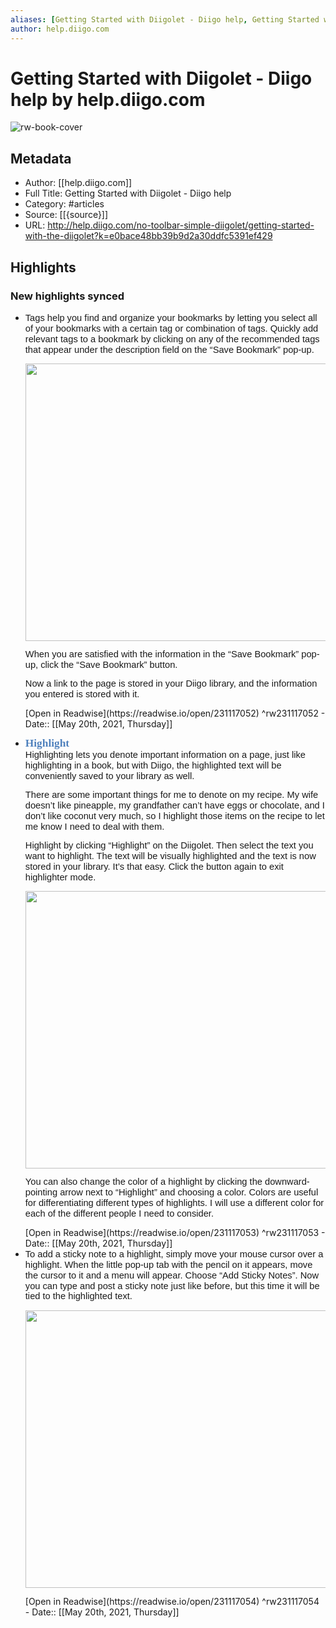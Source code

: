 ```yaml
---
aliases: [Getting Started with Diigolet - Diigo help, Getting Started with Diigolet - Diigo help]
author: help.diigo.com
---
```

# Getting Started with Diigolet - Diigo help by help.diigo.com

![rw-book-cover](https://readwise-assets.s3.amazonaws.com/static/images/article3.5c705a01b476.png)

## Metadata
- Author: [[help.diigo.com]]
- Full Title: Getting Started with Diigolet - Diigo help
- Category: #articles
- Source: [[{source}]]
- URL: http://help.diigo.com/no-toolbar-simple-diigolet/getting-started-with-the-diigolet?k=e0bace48bb39b9d2a30ddfc5391ef429

## Highlights
### New highlights synced
- <p style="margin-top:0;margin-right:0;margin-bottom:10pt;margin-left:0;line-height:115%;font-size:11pt;font-family:Calibri,sans-serif">Tags help you find and organize your bookmarks by letting
  you select all of your bookmarks with a certain tag or combination of tags.
  Quickly add relevant tags to a bookmark by clicking on any of the recommended
  tags that appear under the description field on the “Save Bookmark” pop-up.</p><p style="margin-top:0;margin-right:0;margin-bottom:10pt;margin-left:0;line-height:115%;font-size:11pt;font-family:Calibri,sans-serif"><span><img height="444px;" src="https://lh3.googleusercontent.com/mywoMK-rwnOMu_SxEIYgh1G7rE3JZOEYw3p7ZjTAHfShxFbMbVsK61kqy-w_9Xh3UuFqzjK64EhgS14BmTxQTemwCtz2ULIhC6siQ3DCO9X2A7hQM5xoVuwrMA" width="624px;"></span></p>
  <p style="margin-top:0;margin-right:0;margin-bottom:10pt;margin-left:0;line-height:115%;font-size:11pt;font-family:Calibri,sans-serif">When you are satisfied with the information in the “Save
  Bookmark” pop-up, click the “Save Bookmark” button.</p>
  <p style="margin-top:0;margin-right:0;margin-bottom:10pt;margin-left:0;line-height:115%;font-size:11pt;font-family:Calibri,sans-serif">Now a link to the page is stored in your Diigo library, and
  the information you entered is stored with it.</p> [Open in Readwise](https://readwise.io/open/231117052) ^rw231117052
    - Date:: [[May 20th, 2021, Thursday]]
- <h2 style="margin-top:10pt;margin-right:0;margin-left:0;margin-bottom:0.0001pt;line-height:115%;font-size:13pt;font-family:Cambria,serif;color:#4f81bd">Highlight</h2>
  <p style="margin-top:0;margin-right:0;margin-bottom:10pt;margin-left:0;line-height:115%;font-size:11pt;font-family:Calibri,sans-serif">Highlighting lets you denote important information on a
  page, just like highlighting in a book, but with Diigo, the highlighted text
  will be conveniently saved to your library as well.</p>
  <p style="margin-top:0;margin-right:0;margin-bottom:10pt;margin-left:0;line-height:115%;font-size:11pt;font-family:Calibri,sans-serif">There are some important things for me to denote on my
  recipe. My wife doesn’t like pineapple, my grandfather can’t have eggs or
  chocolate, and I don’t like coconut very much, so I highlight those items on
  the recipe to let me know I need to deal with them.</p>
  <p style="margin-top:0;margin-right:0;margin-bottom:10pt;margin-left:0;line-height:115%;font-size:11pt;font-family:Calibri,sans-serif">Highlight by clicking “Highlight” on the Diigolet. Then
  select the text you want to highlight. The text will be visually highlighted
  and the text is now stored in your library. It’s that easy. Click the button again to exit highlighter mode.</p><p style="margin-top:0;margin-right:0;margin-bottom:10pt;margin-left:0;line-height:115%;font-size:11pt;font-family:Calibri,sans-serif"><span><img height="444px;" src="https://lh4.googleusercontent.com/yY3A2vbTWCPV8Mwnj3sRQAP9YD_08664uwOpNqhSkl159gcEfw6VbkMZKiA94MQy422eb_HmmucpB4axILBTJHDFkV_EfnJV3QIJJ8yYwNbgkkOImRP3vyXKkw" width="624px;"></span></p>
  <p style="margin-top:0;margin-right:0;margin-bottom:10pt;margin-left:0;line-height:115%;font-size:11pt;font-family:Calibri,sans-serif">You can also change the color of a highlight by clicking the
  downward-pointing arrow next to “Highlight” and choosing a color. Colors are
  useful for differentiating different types of highlights. I will use a
  different color for each of the different people I need to consider.</p> [Open in Readwise](https://readwise.io/open/231117053) ^rw231117053
    - Date:: [[May 20th, 2021, Thursday]]
- <p style="margin-top:0;margin-right:0;margin-bottom:10pt;margin-left:0;line-height:115%;font-size:11pt;font-family:Calibri,sans-serif">To add a sticky note to a highlight, simply move your mouse
  cursor over a highlight. When the little pop-up tab with the pencil on it
  appears, move the cursor to it and a menu will appear. Choose “Add Sticky
  Notes”. Now you can type and post a sticky note just like before, but this time
  it will be tied to the highlighted text. </p><p style="margin-top:0;margin-right:0;margin-bottom:10pt;margin-left:0;line-height:115%;font-size:11pt;font-family:Calibri,sans-serif"><span><img height="444px;" src="https://lh5.googleusercontent.com/DZ0hg_Qbwx44DnMPeSqwms0aJLFkoTC0Q3sh_T2Wm7Ds35nIdphuZ3RGJeQl8TOUc_8p2QeWTw1b0w5Ium2kWSaCS_G2SSRhZqdmGpXNnXrnw599Or0R5jl-EA" width="624px;"></span></p> [Open in Readwise](https://readwise.io/open/231117054) ^rw231117054
    - Date:: [[May 20th, 2021, Thursday]]

